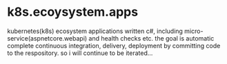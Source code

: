 # k8s.ecoysystem.apps
kubernetes(k8s) ecosystem applications written c#, including micro-service(aspnetcore.webapi) and health checks etc. the goal is automatic complete continuous integration, delivery, deployment by committing code to the respository.  so i will continue to be iterated...
